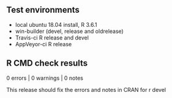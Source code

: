 ## Test environments
* local ubuntu 18.04 install, R 3.6.1
* win-builder (devel, release and oldrelease)
* Travis-ci R release and devel
* AppVeyor-ci R release

## R CMD check results
0 errors | 0 warnings | 0 notes

This release should fix the errors and notes in CRAN for r devel
